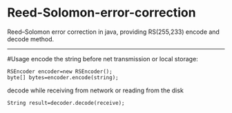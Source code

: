 # Reed-Solomon-error-correction
Reed–Solomon error correction in java, providing RS(255,233) encode and decode method.

----------
#Usage
encode the string before net transmission or local storage:
  

    RSEncoder encoder=new RSEncoder();
    byte[] bytes=encoder.encode(string);

decode while receiving from network or reading from the disk

    String result=decoder.decode(receive);
